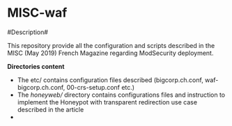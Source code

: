 # MISC-waf

#Description#

This repository provide all the configuration and scripts described in the MISC (May 2019) French Magazine regarding ModSecurity deployment.

**Directories content**
- The etc/ contains configuration files described (bigcorp.ch.conf, waf-bigcorp.ch.conf, 00-crs-setup.conf etc.)
- The *honeyweb/* directory contains configurations files and instruction to implement the Honeypot with transparent redirection use case described in the article
- 
